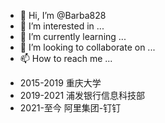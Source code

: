 - 👋 Hi, I’m @Barba828
- 👀 I’m interested in ...
- 🌱 I’m currently learning ...
- 💞️ I’m looking to collaborate on ...
- 📫 How to reach me ...

<!---
Barba828/Barba828 is a ✨ special ✨ repository because its `README.md` (this file) appears on your GitHub profile.
You can click the Preview link to take a look at your changes.
--->

- 2015-2019 重庆大学
- 2019-2021 浦发银行信息科技部
- 2021-至今 阿里集团-钉钉
